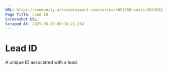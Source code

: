 ```yaml
---
URL: https://community.activeprospect.com/series/4051250/posts/4054502-activeprospect-product-glossary
Page Title: Lead ID
Screenshot URL: 
Scraped At: 2025-05-30 00:16:21.154
---
```


# Lead ID

A unique ID associated with a lead.